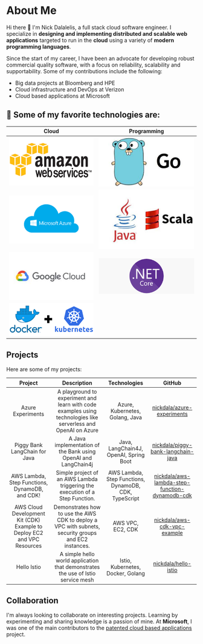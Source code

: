# About Me

Hi there 👋 I'm Nick Dalalelis, a full stack cloud software engineer. I specialize in **designing and implementing distributed and scalable web applications** targeted to run in the **cloud** using a variety of **modern programming languages**.

Since the start of my career, I have been an advocate for developing robust commercial quality software, with a focus on reliability, scalability and supportability.  Some of my contributions include the following:

* Big data projects at Bloomberg and HPE
* Cloud infrastructure and DevOps at Verizon
* Cloud based applications at Microsoft

## :heart_decoration: Some of my favorite technologies are:


| Cloud | Programming |
| :---: | :---: |
|![aws](./amazon.png) | ![golang](./go.jpeg)
| ![azure](./azure.png) | ![java-scala](./java-scala.jpeg)
|![google-cloud](./google-cloud.jpg) | ![dotnetcore](./dotnet-core.png)
|![kubernetes](./docker-kubernetes.png)| |


## Projects

Here are some of my projects:

| Project | Description | Technologies | GitHub |
| :---: | :---: | :---: | :---: |
| Azure Experiments | A playground to experiment and learn with code examples using technologies like serverless and OpenAI on Azure | Azure, Kubernetes, Golang, Java | [nickdala/azure-experiments](https://github.com/nickdala/azure-experiments)
| Piggy Bank LangChain for Java | A Java implementation of the Bank using OpenAI and LangChain4j | Java, LangChain4J, OpenAI, Spring Boot | [nickdala/piggy-bank-langchain-java](https://github.com/nickdala/piggy-bank-langchain4j)
| AWS Lambda, Step Functions, DynamoDB, and CDK! | Simple project of an AWS Lambda triggering the execution of a Step Function. | AWS Lambda, Step Functions, DynamoDB, CDK, TypeScript | [nickdala/aws-lambda-step-function-dynamodb-cdk](https://github.com/nickdala/aws-lambda-step-function-dynamodb)
|AWS Cloud Development Kit (CDK) Example to Deploy EC2 and VPC Resources | Demonstrates how to use the AWS CDK to deploy a VPC with subnets, security groups and EC2 instances.  | AWS VPC, EC2, CDK | [nickdala/aws-cdk-vpc-example](https://github.com/nickdala/aws-cdk-vpc-example)
| Hello Istio | A simple hello world application that demonstrates the use of Istio service mesh | Istio, Kubernetes, Docker, Golang | [nickdala/hello-istio](https://github.com/nickdala/helloworld-istio)

## Collaboration

I'm always looking to collaborate on interesting projects. Learning by experimenting and sharing knowledge is a passion of mine. At **Microsoft**, I was one of the main contributors to the [patented cloud based applications](https://patents.google.com/patent/US20140164480A1/en) project.

<!--
**nickdala/nickdala** is a ✨ _special_ ✨ repository because its `README.md` (this file) appears on your GitHub profile.

Here are some ideas to get you started:

- 🔭 I’m currently working on ...
- 🌱 I’m currently learning ...
- 👯 I’m looking to collaborate on ...
- 🤔 I’m looking for help with ...
- 💬 Ask me about ...
- 📫 How to reach me: ...
- 😄 Pronouns: ...
- ⚡ Fun fact: ...
-->
